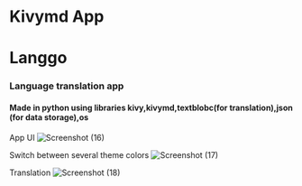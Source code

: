 # Kivymd App

<H1>Langgo</H1>

<h3>Language translation app</h3>
<h4>Made in python using libraries kivy,kivymd,textblobc(for translation),json (for data storage),os</h4>

App UI
![Screenshot (16)](https://user-images.githubusercontent.com/89126855/158345440-3f1ff1c9-c417-4200-9c10-05db74a198ac.png)

Switch between several theme colors
![Screenshot (17)](https://user-images.githubusercontent.com/89126855/158345580-a8a83dbd-33ec-44f8-8b1d-6b02cdb5b7c9.png)

Translation 
![Screenshot (18)](https://user-images.githubusercontent.com/89126855/158345735-356861cc-8e80-4f56-85e3-1d79dfdef3eb.png)
